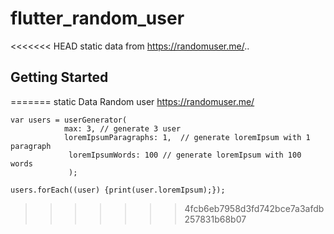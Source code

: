 # flutter_random_user

<<<<<<< HEAD
static data from https://randomuser.me/..

## Getting Started

=======
static Data Random user https://randomuser.me/

    var users = userGenerator(
    		    max: 3, // generate 3 user 
    		    loremIpsumParagraphs: 1,  // generate loremIpsum with 1 paragraph
    		     loremIpsumWords: 100 // generate loremIpsum with 100 words
    		     );
    
    users.forEach((user) {print(user.loremIpsum);});
>>>>>>> 4fcb6eb7958d3fd742bce7a3afdb257831b68b07
